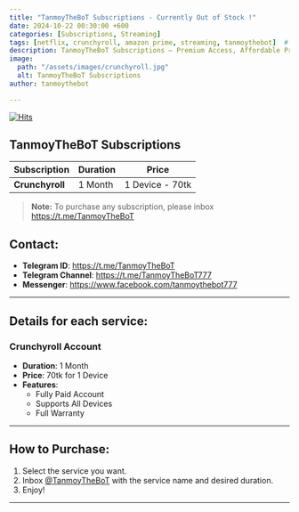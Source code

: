 ```yaml
---
title: "TanmoyTheBoT Subscriptions - Currently Out of Stock !"
date: 2024-10-22 00:30:00 +600
categories: [Subscriptions, Streaming]
tags: [netflix, crunchyroll, amazon prime, streaming, tanmoythebot]  # TAG names should always be lowercase
description: TanmoyTheBoT Subscriptions – Premium Access, Affordable Prices
image:
  path: "/assets/images/crunchyroll.jpg"
  alt: TanmoyTheBoT Subscriptions
author: tanmoythebot

---
```

[![Hits](https://hits.seeyoufarm.com/api/count/incr/badge.svg?url=https%3A%2F%2Fwww.tanmoy.xyz%2Fposts%2Ftanmoythebot-subscriptions%2F&count_bg=%2379C83D&title_bg=%23555555&icon=&icon_color=%23E7E7E7&title=hits&edge_flat=false)](https://tanmoy.xyz/posts/tanmoythebot-subscriptions/)
## TanmoyTheBoT Subscriptions

| **Subscription** | **Duration** | **Price** | 
|------------------|--------------|-----------|
| **Crunchyroll**  | 1 Month      | 1 Device - 70tk |

<!-- 
| **Netflix**      | 1 Month      | 1 Device - --tk |
| **Amazon Prime** | 1 Month      | 1 Device - --tk |
-->
> **Note:** To purchase any subscription, please inbox <a href="https://t.me/TanmoyTheBoT" target="_blank" rel="noopener noreferrer">https://t.me/TanmoyTheBoT</a>

## Contact:
- **Telegram ID**: <a href="https://t.me/TanmoyTheBoT" target="_blank" rel="noopener noreferrer">https://t.me/TanmoyTheBoT</a>
- **Telegram Channel**: <a href="https://t.me/TanmoyTheBoT777" target="_blank" rel="noopener noreferrer">https://t.me/TanmoyTheBoT777</a>
- **Messenger**: <a href="https://www.facebook.com/tanmoythebot777" target="_blank" rel="noopener noreferrer">https://www.facebook.com/tanmoythebot777</a>


---

## Details for each service:


### Crunchyroll Account
- **Duration**: 1 Month
- **Price**: 70tk for 1 Device
- **Features**:
  - Fully Paid Account
  - Supports All Devices
  - Full Warranty

<!--
### Amazon Prime Account
- **Duration**: 1 Month
- **Price**: --tk for 1 Device
- **Features**:
  - Fully Paid Account
  - Supports All Devices
  - Full Warranty

### Netflix Account
- **Duration**: 1 Month
- **Price**: --tk for 1 Device
- **Features**:
  - Fully Paid Account
  - Supports All Devices
  - Full Warranty
-->

---

## How to Purchase:

1. Select the service you want.
2. Inbox <a href="https://t.me/TanmoyTheBoT" target="_blank" rel="noopener noreferrer">@TanmoyTheBoT</a> with the service name and desired duration.
3. Enjoy!

---



